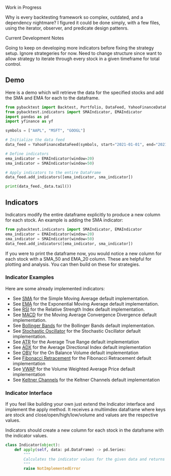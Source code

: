 Work in Progress

Why is every backtesting framework so complex, outdated, and a dependency nightmare? I figured it could be done simply, with a few files, using the iterator, observer, and predicate design pattenrs.

Current Development Notes

Going to keep on developing more indicators before fixing the strategy setup. Ignore strategeries for now. Need to change structure since want to allow strategy to iterate through every stock in a given timeframe for total control.

## Demo

Here is a demo which will retrieve the data for the specified stocks and add the SMA and EMA for each to the dataframe.

```python
from pybacktest import Backtest, Portfolio, DataFeed, YahooFinanceDataFeed
from pybacktest.indicators import SMAIndicator, EMAIndicator
import pandas as pd
import yfinance as yf

symbols = ["AAPL", "MSFT", "GOOGL"]

# Initialize the data feed
data_feed = YahooFinanceDataFeed(symbols, start="2021-01-01", end="2021-12-31")

# Define indicators
ema_indicator = EMAIndicator(window=20)
sma_indicator = SMAIndicator(window=50)

# Apply indicators to the entire DataFrame
data_feed.add_indicators([ema_indicator, sma_indicator])

print(data_feed._data.tail())
```

## Indicators

Indicators modify the entire dataframe explicitly to produce a new column for each stock. An example is adding the SMA indicator:

```python
from pybacktest.indicators import SMAIndicator, EMAIndicator
ema_indicator = EMAIndicator(window=20)
sma_indicator = SMAIndicator(window=50)
data_feed.add_indicators([ema_indicator, sma_indicator])
```

If you were to print the dataframe now, you would notice a new column for each stock with a SMA_50 and EMA_20 column. These are helpful for plotting and analysis. You can then build on these for strategies.

### Indicator Examples

Here are some already implemented indicators:

- See [SMA](indicators/sma.py) for the Simple Moving Average default implementation.
- See [EMA](indicators/ema.py) for the Exponential Moving Average default implementation.
- See [RSI](indicators/rsi.py) for the Relative Strength Index default implementation.
- See [MACD](indicators/macd.py) for the Moving Average Convergence Divergence default implementation.
- See [Bollinger Bands](indicators/bollinger_bands.py) for the Bollinger Bands default implementation.
- See [Stochastic Oscillator](indicators/stochastic_oscillator.py) for the Stochastic Oscillator default implementation.
- See [ATR](indicators/atr.py) for the Average True Range default implementation
- See [ADX](indicators/adx.py) for the Average Directional Index default implementation
- See [OBV](indicators/obv.py) for the On Balance Volume default implementation
- See [Fibonacci Retracement](indicators/fibonacci_retracement.py) for the Fibonacci Retracement default implementation
- See [VWAP](indicators/vwap.py) for the Volume Weighted Average Price default implementation
- See [Keltner Channels](indicators/keltner_channels.py) for the Keltner Channels default implementation

### Indicator Interface

If you feel like building your own just extend the Indicator interface and implement the apply method. It receives a multiimdex dataframe where keys are stock and close/open/high/low/volume and values are the respective values.

Indicators should create a new column for each stock in the dataframe with the indicator values.

```python
class Indicator(object):
    def apply(self, data: pd.DataFrame) -> pd.Series:
        """
        Calculates the indicator values for the given data and returns a Series.
        """
        raise NotImplementedError
```
